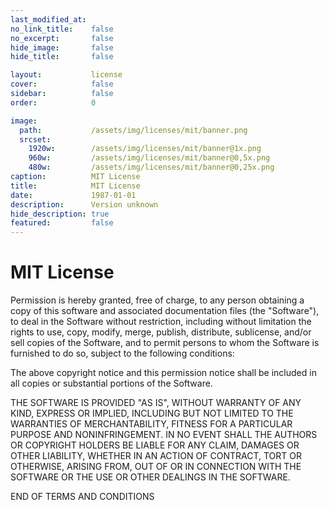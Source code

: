 ```yaml
---
last_modified_at: 
no_link_title:    false 
no_excerpt:       false 
hide_image:       false
hide_title:       false

layout:           license
cover:            false
sidebar:          false
order:            0

image:
  path:           /assets/img/licenses/mit/banner.png
  srcset:
    1920w:        /assets/img/licenses/mit/banner@1x.png
    960w:         /assets/img/licenses/mit/banner@0,5x.png
    480w:         /assets/img/licenses/mit/banner@0,25x.png
caption:          MIT License
title:            MIT License
date:             1987-01-01
description:      Version unknown
hide_description: true
featured:         false
---
```


# MIT License

Permission is hereby granted, free of charge, to any person obtaining a copy of this software and associated documentation files (the "Software"), to deal in the Software without restriction, including without limitation the rights to use, copy, modify, merge, publish, distribute, sublicense, and/or sell copies of the Software, and to permit persons to whom the Software is furnished to do so, subject to the following conditions:

The above copyright notice and this permission notice shall be included in all copies or substantial portions of the Software.

THE SOFTWARE IS PROVIDED "AS IS", WITHOUT WARRANTY OF ANY KIND, EXPRESS OR IMPLIED, INCLUDING BUT NOT LIMITED TO THE WARRANTIES OF MERCHANTABILITY, FITNESS FOR A PARTICULAR PURPOSE AND NONINFRINGEMENT. IN NO EVENT SHALL THE AUTHORS OR COPYRIGHT HOLDERS BE LIABLE FOR ANY CLAIM, DAMAGES OR OTHER LIABILITY, WHETHER IN AN ACTION OF CONTRACT, TORT OR OTHERWISE, ARISING FROM, OUT OF OR IN CONNECTION WITH THE SOFTWARE OR THE USE OR OTHER DEALINGS IN THE SOFTWARE.

END OF TERMS AND CONDITIONS